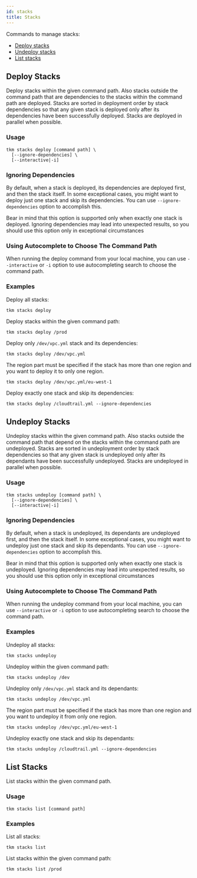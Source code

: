 ```yaml
---
id: stacks
title: Stacks
---
```


Commands to manage stacks:

- [Deploy stacks](#deploy-stacks)
- [Undeploy stacks](#undeploy-stacks)
- [List stacks](#list-stacks)

## Deploy Stacks

Deploy stacks within the given command path. Also stacks outside the command path that are dependencies to the stacks within the command path are deployed. Stacks are sorted in deployment order by stack dependencies so that any given stack is deployed only after its dependencies have been successfully deployed. Stacks are deployed in parallel when possible.

### Usage

```
tkm stacks deploy [command path] \
  [--ignore-dependencies] \
  [--interactive|-i]
```

### Ignoring Dependencies

By default, when a stack is deployed, its dependencies are deployed first, and then the stack itself. In some exceptional cases, you might want to deploy just one stack and skip its dependencies. You can use `--ignore-dependencies` option to accomplish this.

Bear in mind that this option is supported only when exactly one stack is deployed. Ignoring dependencies may lead into unexpected results, so you should use this option only in exceptional circumstances

### Using Autocomplete to Choose The Command Path

When running the deploy command from your local machine, you can use `--interactive` or `-i` option to use autocompleting search to choose the command path.

### Examples

Deploy all stacks:

```
tkm stacks deploy
```

Deploy stacks within the given command path:

```
tkm stacks deploy /prod
```

Deploy only `/dev/vpc.yml` stack and its dependencies:

```
tkm stacks deploy /dev/vpc.yml
```

The region part must be specified if the stack has more than one region and you want to deploy it to only one region.

```
tkm stacks deploy /dev/vpc.yml/eu-west-1
```

Deploy exactly one stack and skip its dependencies:

```
tkm stacks deploy /cloudtrail.yml --ignore-dependencies
```

## Undeploy Stacks

Undeploy stacks within the given command path. Also stacks outside the command path that depend on the stacks within the command path are undeployed. Stacks are sorted in undeployment order by stack dependencies so that any given stack is undeployed only after its dependants have been successfully undeployed. Stacks are undeployed in parallel when possible.

### Usage

```
tkm stacks undeploy [command path] \
  [--ignore-dependencies] \
  [--interactive|-i]
```

### Ignoring Dependencies

By default, when a stack is undeployed, its dependants are undeployed first, and then the stack itself. In some exceptional cases, you might want to undeploy just one stack and skip its dependants. You can use `--ignore-dependencies` option to accomplish this.

Bear in mind that this option is supported only when exactly one stack is undeployed. Ignoring dependencies may lead into unexpected results, so you should use this option only in exceptional circumstances

### Using Autocomplete to Choose The Command Path

When running the undeploy command from your local machine, you can use `--interactive` or `-i` option to use autocompleting search to choose the command path.

### Examples

Undeploy all stacks:

```
tkm stacks undeploy
```

Undeploy within the given command path:

```
tkm stacks undeploy /dev
```

Undeploy only `/dev/vpc.yml` stack and its dependants:

```
tkm stacks undeploy /dev/vpc.yml
```

The region part must be specified if the stack has more than one region and you want to undeploy it from only one region.

```
tkm stacks undeploy /dev/vpc.yml/eu-west-1
```

Undeploy exactly one stack and skip its dependants:

```
tkm stacks undeploy /cloudtrail.yml --ignore-dependencies
```

## List Stacks

List stacks within the given command path.

### Usage

```
tkm stacks list [command path]
```

### Examples

List all stacks:

```
tkm stacks list
```

List stacks within the given command path:

```
tkm stacks list /prod
```
